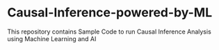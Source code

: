 # Causal-Inference-powered-by-ML
This repository contains Sample Code to run Causal Inference Analysis using Machine Learning and AI 
